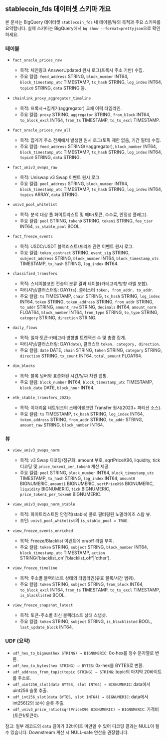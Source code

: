 ## stablecoin_fds 데이터셋 스키마 개요

본 문서는 BigQuery 데이터셋 `stablecoin_fds` 내 테이블/뷰의 목적과 주요 스키마를 요약합니다. 실제 스키마는 BigQuery에서 `bq show --format=prettyjson`으로 확인하세요.

### 테이블
- `fact_oracle_prices_raw`
  - 목적: 체인링크 AnswerUpdated 원시 로그(프록시 주소 기반) 수집.
  - 주요 컬럼: `feed_address` STRING, `block_number` INT64, `block_timestamp_utc` TIMESTAMP, `tx_hash` STRING, `log_index` INT64, `topic0` STRING, `data` STRING 등.

- `chainlink_proxy_aggregator_timeline`
  - 목적: 프록시→집계기(aggregator) 교체 이력 타임라인.
  - 주요 컬럼: `proxy` STRING, `aggregator` STRING, `from_block` INT64, `to_block_excl` INT64, `from_ts` TIMESTAMP, `to_ts_excl` TIMESTAMP.

- `fact_oracle_prices_raw_all`
  - 목적: 집계기 주소 전체에서 발생한 원시 로그(토픽 제한 없음, 기간 필터) 수집.
  - 주요 컬럼: `feed_address` STRING(=aggregator), `block_number` INT64, `block_timestamp_utc` TIMESTAMP, `tx_hash` STRING, `log_index` INT64, `topic0` STRING, `data` STRING.

- `fact_univ3_swaps_raw`
  - 목적: Uniswap v3 Swap 이벤트 원시 로그.
  - 주요 컬럼: `pool_address` STRING, `block_number` INT64, `block_timestamp_utc` TIMESTAMP, `tx_hash` STRING, `log_index` INT64, `topics` ARRAY<STRING>, `data` STRING.

- `univ3_pool_whitelist`
  - 목적: 분석 대상 풀 화이트리스트 및 메타(토큰, 수수료, 안정성 플래그).
  - 주요 컬럼: `pool` STRING, `token0` STRING, `token1` STRING, `fee_tier` INT64, `is_stable_pool` BOOL.

- `fact_freeze_events`
  - 목적: USDC/USDT 블랙리스트/프리즈 관련 이벤트 원시 로그.
  - 주요 컬럼: `token_contract` STRING, `event_sig` STRING, `subject_address` STRING, `block_number` INT64, `block_timestamp_utc` TIMESTAMP, `tx_hash` STRING, `log_index` INT64.

- `classified_transfers`
  - 목적: 스테이블코인 전송의 분류 결과 테이블(카테고리/방향 라벨 포함).
  - 파티셔닝/클러스터링: DAY(`ts`), 클러스터 `token, from_addr, to_addr`.
  - 주요 컬럼: `ts` TIMESTAMP, `chain` STRING, `tx_hash` STRING, `log_index` INT64, `token` STRING, `token_address` STRING, `from_addr` STRING, `to_addr` STRING, `amount_raw` STRING, `decimals` INT64, `amount_norm` FLOAT64, `block_number` INT64, `from_type` STRING, `to_type` STRING, `category` STRING, `direction` STRING.

- `daily_flows`
  - 목적: 일자·토큰·카테고리·방향별 트랜잭션 수 및 총량 집계.
  - 파티셔닝/클러스터링: DAY(`date`), 클러스터 `token, category, direction`.
  - 주요 컬럼: `date` DATE, `chain` STRING, `token` STRING, `category` STRING, `direction` STRING, `tx_count` INT64, `total_amount` FLOAT64.

- `dim_blocks`
  - 목적: 블록 넘버와 표준화된 시간/날짜 차원 맵핑.
  - 주요 컬럼: `block_number` INT64, `block_timestamp_utc` TIMESTAMP, `block_date` DATE, `block_hour` INT64.

- `eth_stable_transfers_2023p`
  - 목적: 이더리움 네트워크의 스테이블코인 Transfer 원시(2023+ 파티션 소스).
  - 주요 컬럼: `ts` TIMESTAMP, `tx_hash` STRING, `log_index` INT64, `token_address` STRING, `from_addr` STRING, `to_addr` STRING, `amount_raw` STRING, `block_number` INT64.

### 뷰
- `view_univ3_swaps_norm`
  - 목적: v3 Swap 디코딩/정규화. amount 부호, sqrtPriceX96, liquidity, tick 디코딩 및 `price_token1_per_token0` 계산 제공.
  - 주요 컬럼: `pool` STRING, `block_number` INT64, `block_timestamp_utc` TIMESTAMP, `tx_hash` STRING, `log_index` INT64,
    `amount0` BIGNUMERIC, `amount1` BIGNUMERIC, `sqrtPriceX96` BIGNUMERIC, `liquidity` BIGNUMERIC, `tick` BIGNUMERIC,
    `price_token1_per_token0` BIGNUMERIC.

- `view_univ3_swaps_norm_stable`
  - 목적: 화이트리스트된 안정적(stable) 풀로 필터링된 노멀라이즈 스왑 뷰.
  - 조인: `univ3_pool_whitelist`의 `is_stable_pool = TRUE`.

- `view_freeze_events_enriched`
  - 목적: Freeze/Blacklist 이벤트에 on/off 라벨 부여.
  - 주요 컬럼: `token` STRING, `subject` STRING, `block_number` INT64, `block_timestamp_utc` TIMESTAMP, `action` STRING('blacklist_on'|'blacklist_off'|'other').

- `view_freeze_timeline`
  - 목적: 주소별 블랙리스트 상태의 타임라인(유효 블록/시간 범위).
  - 주요 컬럼: `token` STRING, `subject` STRING, `from_block` INT64, `to_block_excl` INT64, `from_ts` TIMESTAMP, `to_ts_excl` TIMESTAMP, `is_blacklisted` BOOL.

- `view_freeze_snapshot_latest`
  - 목적: 토큰-주소별 최신 블랙리스트 상태 스냅샷.
  - 주요 컬럼: `token` STRING, `subject` STRING, `is_blacklisted` BOOL, `last_update_block` INT64.

### UDF (요약)
- `udf_hex_to_bignum(hex STRING) → BIGNUMERIC`: 0x-hex를 정수 문자열로 변환.
- `udf_hex_to_bytes(hex STRING) → BYTES`: 0x-hex를 BYTES로 변환.
- `udf_address_from_topic(topic STRING) → STRING`: topic의 마지막 20바이트를 주소로.
- `udf_uint256_slot(data BYTES, slot INT64) → BIGNUMERIC`: data에서 uint256 슬롯 추출.
- `udf_int256_slot(data BYTES, slot INT64) → BIGNUMERIC`: data에서 int256(2의 보수) 슬롯 추출.
- `udf_univ3_price_ratio(sqrtPriceX96 BIGNUMERIC) → BIGNUMERIC`: 가격비(토큰1/토큰0).

참고: 일부 레코드의 `data` 길이가 32바이트 미만일 수 있어 디코딩 결과는 NULL이 될 수 있습니다. Downstream 계산 시 NULL-safe 연산을 권장합니다.


